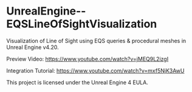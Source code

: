 # UnrealEngine--EQSLineOfSightVisualization
Visualization of Line of Sight using EQS queries &amp; procedural meshes in Unreal Engine v4.20. 

Preview Video: https://www.youtube.com/watch?v=jMEQ9L2izgI

Integration Tutorial: https://www.youtube.com/watch?v=mxf5NjK3AwU

This project is licensed under the Unreal Engine 4 EULA.
